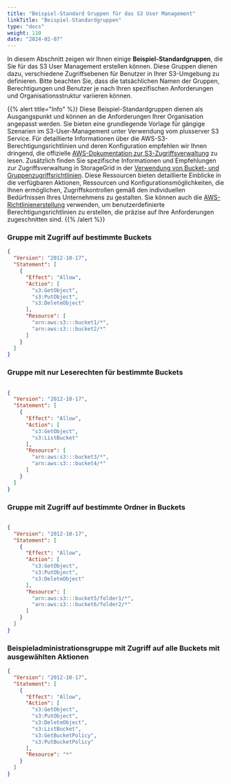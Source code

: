 ```yaml
---
title: "Beispiel-Standard Gruppen für das S3 User Management"
linkTitle: "Beispiel-Standardgruppen"
type: "docs"
weight: 110
date: "2024-02-07"
---
```


In diesem Abschnitt zeigen wir Ihnen einige **Beispiel-Standardgruppen**, die Sie für das S3 User Management erstellen können. Diese Gruppen dienen dazu, verschiedene Zugriffsebenen für Benutzer in Ihrer S3-Umgebung zu definieren. Bitte beachten Sie, dass die tatsächlichen Namen der Gruppen, Berechtigungen und Benutzer je nach Ihren spezifischen Anforderungen und Organisationsstruktur variieren können.

{{% alert title="Info" %}}
Diese Beispiel-Standardgruppen dienen als Ausgangspunkt und können an die Anforderungen Ihrer Organisation angepasst werden. Sie bieten eine grundlegende Vorlage für gängige Szenarien im S3-User-Management unter Verwendung vom plusserver S3 Service. Für detaillierte Informationen über die AWS-S3-Berechtigungsrichtlinien und deren Konfiguration empfehlen wir Ihnen dringend, die offizielle [AWS-Dokumentation zur S3-Zugriffsverwaltung](https://docs.aws.amazon.com/AmazonS3/latest/userguide/access-control-overview.html) zu lesen. Zusätzlich finden Sie spezifische Informationen und Empfehlungen zur Zugriffsverwaltung in StorageGrid in der [Verwendung von Bucket- und Gruppenzugriffsrichtlinien](https://docs.netapp.com/de-de/storagegrid-117/s3/bucket-and-group-access-policies.html). Diese Ressourcen bieten detaillierte Einblicke in die verfügbaren Aktionen, Ressourcen und Konfigurationsmöglichkeiten, die Ihnen ermöglichen, Zugriffskontrollen gemäß den individuellen Bedürfnissen Ihres Unternehmens zu gestalten. Sie können auch die [AWS-Richtlinienerstellung](https://docs.aws.amazon.com/IAM/latest/UserGuide/access_policies_create.html) verwenden, um benutzerdefinierte Berechtigungsrichtlinien zu erstellen, die präzise auf Ihre Anforderungen zugeschnitten sind.
{{% /alert %}}

### Gruppe mit Zugriff auf bestimmte Buckets
```json
{
  "Version": "2012-10-17",
  "Statement": [
    {
      "Effect": "Allow",
      "Action": [
        "s3:GetObject",
        "s3:PutObject",
        "s3:DeleteObject"
      ],
      "Resource": [
        "arn:aws:s3:::bucket1/*",
        "arn:aws:s3:::bucket2/*"
      ]
    }
  ]
}
```
### Gruppe mit nur Leserechten für bestimmte Buckets

```json

{
  "Version": "2012-10-17",
  "Statement": [
    {
      "Effect": "Allow",
      "Action": [
        "s3:GetObject",
        "s3:ListBucket"
      ],
      "Resource": [
        "arn:aws:s3:::bucket3/*",
        "arn:aws:s3:::bucket4/*"
      ]
    }
  ]
}
```
### Gruppe mit Zugriff auf bestimmte Ordner in Buckets

```json

{
  "Version": "2012-10-17",
  "Statement": [
    {
      "Effect": "Allow",
      "Action": [
        "s3:GetObject",
        "s3:PutObject",
        "s3:DeleteObject"
      ],
      "Resource": [
        "arn:aws:s3:::bucket5/folder1/*",
        "arn:aws:s3:::bucket6/folder2/*"
      ]
    }
  ]
}
```

### Beispieladministrationsgruppe mit Zugriff auf alle Buckets mit ausgewählten Aktionen

```json
{
  "Version": "2012-10-17",
  "Statement": [
    {
      "Effect": "Allow",
      "Action": [
        "s3:GetObject",
        "s3:PutObject",
        "s3:DeleteObject",
        "s3:ListBucket",
        "s3:GetBucketPolicy",
        "s3:PutBucketPolicy"
      ],
      "Resource": "*"
    }
  ]
}
```